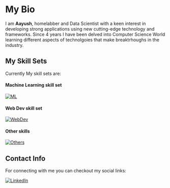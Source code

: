 # My Bio
I am **Aayush**, homelabber and Data Scientist with a keen interest in developing strong applications using new cutting-edge technology and frameworks.
Since 4 years I have been delved into Computer Science World learning different aspects of technolgoies that make breaktrhoughs in the industry.

## My Skill Sets
Currently My skill sets are:

#### Machine Learning skill set
[![ML](https://skillicons.dev/icons?i=py,fastapi,docker,anaconda,pycharm&perline=4)](https://skillicons.dev)

#### Web Dev skill set
[![WebDev](https://skillicons.dev/icons?i=js,nodejs,npm,react,postman&perline=4)](https://skillicons.dev)

#### Other skills
[![Others](https://skillicons.dev/icons?i=linux,vscode,md,debian,ubuntu&perline=4)](https://skillicons.dev)

## Contact Info
For connecting with me you can checkout my social links:

[![LinkedIn](https://skillicons.dev/icons?i=linkedin)](https://www.linkedin.com/in/aayush-chaurasia-249545217/)
